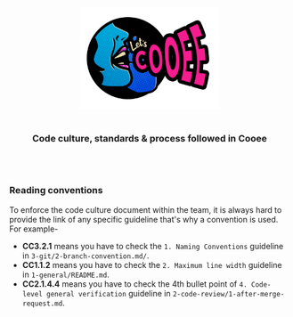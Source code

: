 <br />
<div align="center">
  <a href="https://www.letscooee.com">
  <img src="assets/images/logo-hoodie.png" width="250px" alt="Letscooee logo">
  </a>
</div>

<br />

<div align="center">
  <h3>Code culture, standards & process followed in Cooee</h3>
</div>

<br/>
<br/>

### Reading conventions

To enforce the code culture document within the team, it is always hard to provide the link of any specific 
guideline that's why a convention is used. For example-

- **CC3.2.1** means you have to check the `1. Naming Conventions` guideline in `3-git/2-branch-convention.md/`.
- **CC1.1.2** means you have to check the `2. Maximum line width` guideline in `1-general/README.md`.
- **CC2.1.4.4** means you have to check the 4th bullet point of `4. Code-level general verification` guideline in 
  `2-code-review/1-after-merge-request.md`.